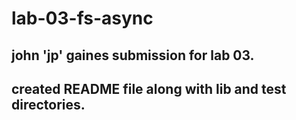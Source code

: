 #  lab-03-fs-async

## john 'jp' gaines submission for lab 03.

## created README file along with lib and test directories.
